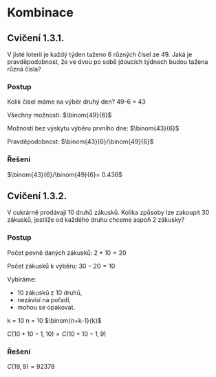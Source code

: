 # Kombinace

## Cvičení 1.3.1. 
V jisté loterii je každý týden taženo 6 různých čísel ze 49. Jaká je pravděpodobnost, že
ve dvou po sobě jdoucích týdnech budou tažena různá čísla?

### Postup
Kolik čísel máme na výběr druhý den?
49-6 = 43

Všechny možnosti:
$\binom{49}{6}$

Možnosti bez výskytu výběru prvního dne:
$\binom{43}{6}$

Pravděpodobnost:
$\binom{43}{6}/\binom{49}{6}$
### Řešení
$\binom{43}{6}/\binom{49}{6}= 0.436$

## Cvičení 1.3.2. 
V cukrárně prodávají 10 druhů zákusků. Kolika způsoby lze zakoupit 30 zákusků, jestliže od každého druhu chceme aspoň 2 zákusky?
### Postup

Počet pevně daných zákusků:
$2*10=20$

Počet zákusků k výběru:
$30-20=10$

Vybíráme:
- 10 zákusků z 10 druhů,
- nezávisí na pořadí,
- mohou se opakovat.

k = 10
n = 10
$\binom{n+k-1}{k}$

$C(10+10-1,10) = C(10+10-1,9)$ 

### Řešení
$C(19,9)=92378$
